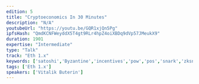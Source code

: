 ```yaml
---
edition: 5
title: "Cryptoeconomics In 30 Minutes"
description: "N/A"
youtubeUrl: "https://youtu.be/GQR1xjQn5Pg"
ipfsHash: "QmdKCNFWeyddX5T4gt9RLr4hpZ4oiXBDq9dVp57JMeukX9"
duration: 1901
expertise: "Intermediate"
type: "Talk"
track: "Eth 1.x"
keywords: ['satoshi','Byzantine','incentives','pow','pos','snark','zksnark','general']
tags: ['Eth 1.x']
speakers: ['Vitalik Buterin']
---
```

